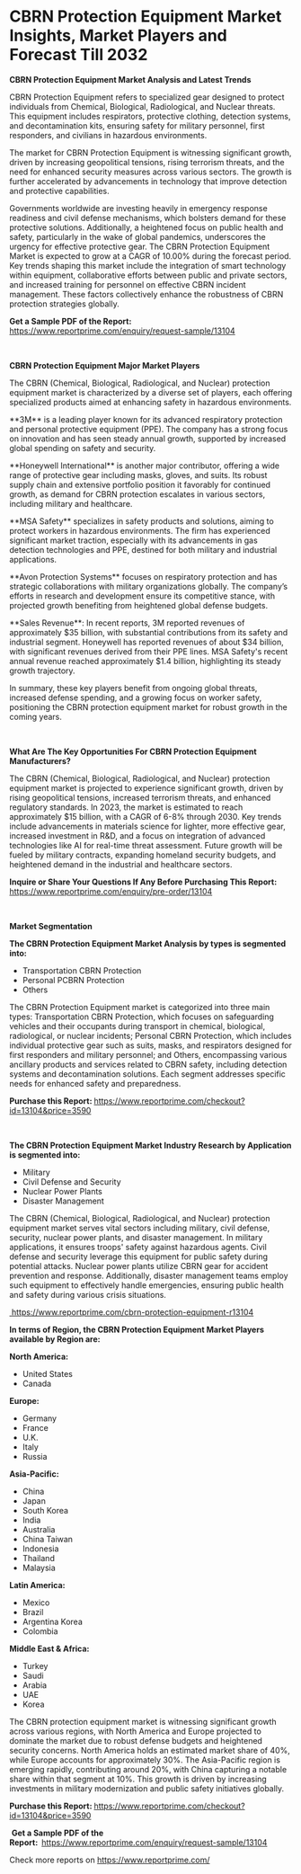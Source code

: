 <p><h1>CBRN Protection Equipment Market Insights, Market Players and Forecast Till 2032</h1></p><p><strong>CBRN Protection Equipment Market Analysis and Latest Trends</strong></p>
<p><p>CBRN Protection Equipment refers to specialized gear designed to protect individuals from Chemical, Biological, Radiological, and Nuclear threats. This equipment includes respirators, protective clothing, detection systems, and decontamination kits, ensuring safety for military personnel, first responders, and civilians in hazardous environments. </p><p>The market for CBRN Protection Equipment is witnessing significant growth, driven by increasing geopolitical tensions, rising terrorism threats, and the need for enhanced security measures across various sectors. The growth is further accelerated by advancements in technology that improve detection and protective capabilities. </p><p>Governments worldwide are investing heavily in emergency response readiness and civil defense mechanisms, which bolsters demand for these protective solutions. Additionally, a heightened focus on public health and safety, particularly in the wake of global pandemics, underscores the urgency for effective protective gear. The CBRN Protection Equipment Market is expected to grow at a CAGR of 10.00% during the forecast period. Key trends shaping this market include the integration of smart technology within equipment, collaborative efforts between public and private sectors, and increased training for personnel on effective CBRN incident management. These factors collectively enhance the robustness of CBRN protection strategies globally.</p></p>
<p><strong>Get a Sample PDF of the Report:&nbsp;</strong> <a href="https://www.reportprime.com/enquiry/request-sample/13104?utm_campaign=2773&utm_medium=2&utm_source=Github&utm_content=ia&utm_term=19032025&utm_id=cbrn-protection-equipment">https://www.reportprime.com/enquiry/request-sample/13104</a></p>
<p>&nbsp;</p>
<p><strong>CBRN Protection Equipment Major Market Players</strong></p>
<p><p>The CBRN (Chemical, Biological, Radiological, and Nuclear) protection equipment market is characterized by a diverse set of players, each offering specialized products aimed at enhancing safety in hazardous environments. </p><p>**3M** is a leading player known for its advanced respiratory protection and personal protective equipment (PPE). The company has a strong focus on innovation and has seen steady annual growth, supported by increased global spending on safety and security. </p><p>**Honeywell International** is another major contributor, offering a wide range of protective gear including masks, gloves, and suits. Its robust supply chain and extensive portfolio position it favorably for continued growth, as demand for CBRN protection escalates in various sectors, including military and healthcare.</p><p>**MSA Safety** specializes in safety products and solutions, aiming to protect workers in hazardous environments. The firm has experienced significant market traction, especially with its advancements in gas detection technologies and PPE, destined for both military and industrial applications. </p><p>**Avon Protection Systems** focuses on respiratory protection and has strategic collaborations with military organizations globally. The company’s efforts in research and development ensure its competitive stance, with projected growth benefiting from heightened global defense budgets.</p><p>**Sales Revenue**: In recent reports, 3M reported revenues of approximately $35 billion, with substantial contributions from its safety and industrial segment. Honeywell has reported revenues of about $34 billion, with significant revenues derived from their PPE lines. MSA Safety's recent annual revenue reached approximately $1.4 billion, highlighting its steady growth trajectory.</p><p>In summary, these key players benefit from ongoing global threats, increased defense spending, and a growing focus on worker safety, positioning the CBRN protection equipment market for robust growth in the coming years.</p></p>
<p>&nbsp;</p>
<p><strong>What Are The Key Opportunities For CBRN Protection Equipment Manufacturers?</strong></p>
<p><p>The CBRN (Chemical, Biological, Radiological, and Nuclear) protection equipment market is projected to experience significant growth, driven by rising geopolitical tensions, increased terrorism threats, and enhanced regulatory standards. In 2023, the market is estimated to reach approximately $15 billion, with a CAGR of 6-8% through 2030. Key trends include advancements in materials science for lighter, more effective gear, increased investment in R&D, and a focus on integration of advanced technologies like AI for real-time threat assessment. Future growth will be fueled by military contracts, expanding homeland security budgets, and heightened demand in the industrial and healthcare sectors.</p></p>
<p><strong>Inquire or Share Your Questions If Any Before Purchasing This Report:</strong> <a href="https://www.reportprime.com/enquiry/pre-order/13104?utm_campaign=2773&utm_medium=2&utm_source=Github&utm_content=ia&utm_term=19032025&utm_id=cbrn-protection-equipment">https://www.reportprime.com/enquiry/pre-order/13104</a></p>
<p>&nbsp;</p>
<p><strong>Market Segmentation</strong></p>
<p><strong>The CBRN Protection Equipment Market Analysis by types is segmented into:</strong></p>
<p><ul><li>Transportation CBRN Protection</li><li>Personal PCBRN Protection</li><li>Others</li></ul></p>
<p><p>The CBRN Protection Equipment market is categorized into three main types: Transportation CBRN Protection, which focuses on safeguarding vehicles and their occupants during transport in chemical, biological, radiological, or nuclear incidents; Personal CBRN Protection, which includes individual protective gear such as suits, masks, and respirators designed for first responders and military personnel; and Others, encompassing various ancillary products and services related to CBRN safety, including detection systems and decontamination solutions. Each segment addresses specific needs for enhanced safety and preparedness.</p></p>
<p><strong>Purchase this Report:&nbsp;</strong><a href="https://www.reportprime.com/checkout?id=13104&price=3590&utm_campaign=2773&utm_medium=2&utm_source=Github&utm_content=ia&utm_term=19032025&utm_id=cbrn-protection-equipment">https://www.reportprime.com/checkout?id=13104&price=3590</a></p>
<p>&nbsp;</p>
<p><strong>The CBRN Protection Equipment Market Industry Research by Application is segmented into:</strong></p>
<p><ul><li>Military</li><li>Civil Defense and Security</li><li>Nuclear Power Plants</li><li>Disaster Management</li></ul></p>
<p><p>The CBRN (Chemical, Biological, Radiological, and Nuclear) protection equipment market serves vital sectors including military, civil defense, security, nuclear power plants, and disaster management. In military applications, it ensures troops' safety against hazardous agents. Civil defense and security leverage this equipment for public safety during potential attacks. Nuclear power plants utilize CBRN gear for accident prevention and response. Additionally, disaster management teams employ such equipment to effectively handle emergencies, ensuring public health and safety during various crisis situations.</p></p>
<p><a href="https://www.reportprime.com/cbrn-protection-equipment-r13104?utm_campaign=2773&utm_medium=2&utm_source=Github&utm_content=ia&utm_term=19032025&utm_id=cbrn-protection-equipment">&nbsp;https://www.reportprime.com/cbrn-protection-equipment-r13104</a></p>
<p><strong>In terms of Region, the CBRN Protection Equipment Market Players available by Region are:</strong></p>
<p>
    <p> <strong> North America: </strong>
        <ul>
            <li>United States</li>
            <li>Canada</li>
        </ul>
        </p> 
    <p> <strong> Europe: </strong>
        <ul>
            <li>Germany</li>
            <li>France</li>
            <li>U.K.</li>
            <li>Italy</li>
            <li>Russia</li>
        </ul>
        </p> 
    <p> <strong> Asia-Pacific: </strong>
        <ul>
            <li>China</li>
            <li>Japan</li>
            <li>South Korea</li>
            <li>India</li>
            <li>Australia</li>
            <li>China Taiwan</li>
            <li>Indonesia</li>
            <li>Thailand</li>
            <li>Malaysia</li>
        </ul>
        </p> 
    <p> <strong> Latin America: </strong>
        <ul>
            <li>Mexico</li>
            <li>Brazil</li>
            <li>Argentina Korea</li>
            <li>Colombia</li>
        </ul>
        </p> 
    <p> <strong> Middle East & Africa: </strong>
        <ul>
            <li>Turkey</li>
            <li>Saudi</li>
            <li>Arabia</li>
            <li>UAE</li>
            <li>Korea</li>
        </ul>
    </p>
    </p>
<p><p>The CBRN protection equipment market is witnessing significant growth across various regions, with North America and Europe projected to dominate the market due to robust defense budgets and heightened security concerns. North America holds an estimated market share of 40%, while Europe accounts for approximately 30%. The Asia-Pacific region is emerging rapidly, contributing around 20%, with China capturing a notable share within that segment at 10%. This growth is driven by increasing investments in military modernization and public safety initiatives globally.</p></p>
<p><strong>Purchase this Report: </strong><a href="https://www.reportprime.com/checkout?id=13104&price=3590&utm_campaign=2773&utm_medium=2&utm_source=Github&utm_content=ia&utm_term=19032025&utm_id=cbrn-protection-equipment">https://www.reportprime.com/checkout?id=13104&price=3590</a></p>
<p>&nbsp;<strong>Get a Sample PDF of the Report:&nbsp;&nbsp;</strong><a href="https://www.reportprime.com/enquiry/request-sample/13104?utm_campaign=2773&utm_medium=2&utm_source=Github&utm_content=ia&utm_term=19032025&utm_id=cbrn-protection-equipment">https://www.reportprime.com/enquiry/request-sample/13104</a></p>
<p><strong></strong></p>
<p>Check more reports on <a href="https://www.reportprime.com/?utm_campaign=2773&utm_medium=2&utm_source=Github&utm_content=ia&utm_term=19032025&utm_id=cbrn-protection-equipment">https://www.reportprime.com/</a></p>